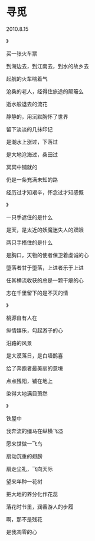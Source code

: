 # 寻觅

2010.8.15

》

买一张火车票

到海边去，到江南去，到水的故乡去

起航的火车喘着气

沧桑的老人，经得住旅途的颠簸么

逝水般退去的流花

静静的，用沉默胸怀了世界

留下淡淡的几抹印记

是潮水上涨过，下落过

是大地沧海过，桑田过

冥冥中铺就的

仍是一条充满未知的路

经历过才知艰辛，怀念过才知感慨

》

一只手遮住的是什么

是天，是太近的妖魔迷失人的双眼

两只手捂住的是什么

是胸口，天物的使者保卫着虔诚的心

堕落者甘于堕落，上进者乐于上进

任其横流收获的总是一颗干瘪的心

志在千里留下的是不灭的情

》

桃源自有人在

纵情嬉乐，勾起游子的心

沿路的风景

是大漠落日，是白墙鹊喜

给了奔跑者最美丽的意境

点点残阳，铺在地上

染得大地满目萧然

》

铁屋中

我奔流的缰马在纵横飞溢

愿来世做一飞鸟

扇动沉重的翅膀

扇走尘礼，飞向天际

望来年种一花树

把大地的养分化作花蕊

落花时节里，润香游人的步履

啊，那不是残花

是我凋零的心

